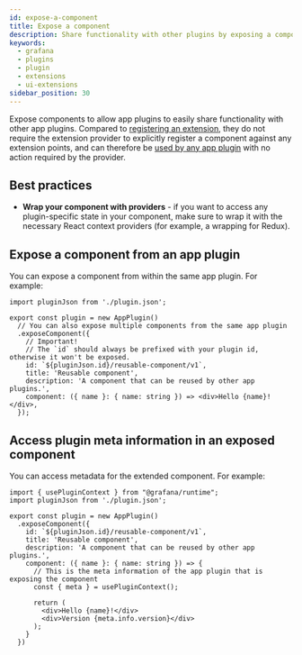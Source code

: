```yaml
---
id: expose-a-component
title: Expose a component
description: Share functionality with other plugins by exposing a component
keywords:
  - grafana
  - plugins
  - plugin
  - extensions
  - ui-extensions
sidebar_position: 30
---
```


Expose components to allow app plugins to easily share functionality with other app plugins. Compared to [registering an extension](./register-an-extension), they do not require the extension provider to explicitly register a component against any extension points, and can therefore be [used by any app plugin](./use-an-exposed-component.md) with no action required by the provider.

## Best practices

- **Wrap your component with providers** - if you want to access any plugin-specific state in your component, make sure to wrap it with the necessary React context providers (for example, a wrapping for Redux).

## Expose a component from an app plugin

You can expose a component from within the same app plugin. For example:

```tsx
import pluginJson from './plugin.json';

export const plugin = new AppPlugin()
  // You can also expose multiple components from the same app plugin
  .exposeComponent({
    // Important!
    // The `id` should always be prefixed with your plugin id, otherwise it won't be exposed.
    id: `${pluginJson.id}/reusable-component/v1`,
    title: 'Reusable component',
    description: 'A component that can be reused by other app plugins.',
    component: ({ name }: { name: string }) => <div>Hello {name}!</div>,
  });
```

## Access plugin meta information in an exposed component

You can access metadata for the extended component. For example:

```tsx
import { usePluginContext } from "@grafana/runtime";
import pluginJson from './plugin.json';

export const plugin = new AppPlugin()
  .exposeComponent({
    id: `${pluginJson.id}/reusable-component/v1`,
    title: 'Reusable component',
    description: 'A component that can be reused by other app plugins.',
    component: ({ name }: { name: string }) => {
      // This is the meta information of the app plugin that is exposing the component
      const { meta } = usePluginContext();

      return (
        <div>Hello {name}!</div>
        <div>Version {meta.info.version}</div>
      );
    }
  })
```
